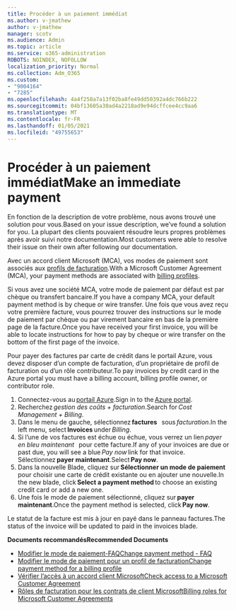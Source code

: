 ```yaml
---
title: Procéder à un paiement immédiat
ms.author: v-jmathew
author: v-jmathew
manager: scotv
ms.audience: Admin
ms.topic: article
ms.service: o365-administration
ROBOTS: NOINDEX, NOFOLLOW
localization_priority: Normal
ms.collection: Adm_O365
ms.custom:
- "9004164"
- "7285"
ms.openlocfilehash: 4a4f258a7a13f02ba8fe49dd50392a4dc766b222
ms.sourcegitcommit: 04bf13605a30ad4a2218ad9e94dcffcee4cc9aa6
ms.translationtype: MT
ms.contentlocale: fr-FR
ms.lasthandoff: 01/05/2021
ms.locfileid: "49755653"
---
```

# <a name="make-an-immediate-payment"></a><span data-ttu-id="2f696-102">Procéder à un paiement immédiat</span><span class="sxs-lookup"><span data-stu-id="2f696-102">Make an immediate payment</span></span>

<span data-ttu-id="2f696-103">En fonction de la description de votre problème, nous avons trouvé une solution pour vous.</span><span class="sxs-lookup"><span data-stu-id="2f696-103">Based on your issue description, we’ve found a solution for you.</span></span> <span data-ttu-id="2f696-104">La plupart des clients pouvaient résoudre leurs propres problèmes après avoir suivi notre documentation.</span><span class="sxs-lookup"><span data-stu-id="2f696-104">Most customers were able to resolve their issue on their own after following our documentation.</span></span>

<span data-ttu-id="2f696-105">Avec un accord client Microsoft (MCA), vos modes de paiement sont associés aux [profils de facturation](https://docs.microsoft.com/azure/billing/billing-how-to-change-credit-card?WT.mc_id=Portal-Microsoft_Azure_Support#change-payment-method-for-a-billing-profile).</span><span class="sxs-lookup"><span data-stu-id="2f696-105">With a Microsoft Customer Agreement (MCA), your payment methods are associated with [billing profiles](https://docs.microsoft.com/azure/billing/billing-how-to-change-credit-card?WT.mc_id=Portal-Microsoft_Azure_Support#change-payment-method-for-a-billing-profile).</span></span>

<span data-ttu-id="2f696-106">Si vous avez une société MCA, votre mode de paiement par défaut est par chèque ou transfert bancaire.</span><span class="sxs-lookup"><span data-stu-id="2f696-106">If you have a company MCA, your default payment method is by cheque or wire transfer.</span></span> <span data-ttu-id="2f696-107">Une fois que vous avez reçu votre première facture, vous pourrez trouver des instructions sur le mode de paiement par chèque ou par virement bancaire en bas de la première page de la facture.</span><span class="sxs-lookup"><span data-stu-id="2f696-107">Once you have received your first invoice, you will be able to locate instructions for how to pay by cheque or wire transfer on the bottom of the first page of the invoice.</span></span>

<span data-ttu-id="2f696-108">Pour payer des factures par carte de crédit dans le portail Azure, vous devez disposer d’un compte de facturation, d’un propriétaire de profil de facturation ou d’un rôle contributeur.</span><span class="sxs-lookup"><span data-stu-id="2f696-108">To pay invoices by credit card in the Azure portal you must have a billing account, billing profile owner, or contributor role.</span></span>

1. <span data-ttu-id="2f696-109">Connectez-vous au [portail Azure](https://portal.azure.com/).</span><span class="sxs-lookup"><span data-stu-id="2f696-109">Sign in to the [Azure portal](https://portal.azure.com/).</span></span>
2. <span data-ttu-id="2f696-110">Recherchez *gestion des coûts + facturation*.</span><span class="sxs-lookup"><span data-stu-id="2f696-110">Search for *Cost Management + Billing*.</span></span>
3. <span data-ttu-id="2f696-111">Dans le menu de gauche, sélectionnez **factures**   sous *facturation*.</span><span class="sxs-lookup"><span data-stu-id="2f696-111">In the left menu, select **Invoices** under *Billing*.</span></span>
4. <span data-ttu-id="2f696-112">Si l’une de vos factures est échue ou échue, vous verrez un lien *payer en bleu maintenant*   pour cette facture.</span><span class="sxs-lookup"><span data-stu-id="2f696-112">If any of your invoices are due or past due, you will see a blue *Pay now* link for that invoice.</span></span> <span data-ttu-id="2f696-113">Sélectionnez **payer maintenant**.</span><span class="sxs-lookup"><span data-stu-id="2f696-113">Select **Pay now**.</span></span>
5. <span data-ttu-id="2f696-114">Dans la nouvelle Blade, cliquez sur **Sélectionner un mode de paiement**   pour choisir une carte de crédit existante ou en ajouter une nouvelle.</span><span class="sxs-lookup"><span data-stu-id="2f696-114">In the new blade, click **Select a payment method** to choose an existing credit card or add a new one.</span></span>
6. <span data-ttu-id="2f696-115">Une fois le mode de paiement sélectionné, cliquez sur **payer maintenant**.</span><span class="sxs-lookup"><span data-stu-id="2f696-115">Once the payment method is selected, click **Pay now**.</span></span>

<span data-ttu-id="2f696-116">Le statut de la facture est mis à jour en payé dans le panneau factures.</span><span class="sxs-lookup"><span data-stu-id="2f696-116">The status of the invoice will be updated to paid in the invoices blade.</span></span>

<span data-ttu-id="2f696-117">**Documents recommandés**</span><span class="sxs-lookup"><span data-stu-id="2f696-117">**Recommended Documents**</span></span>

- [<span data-ttu-id="2f696-118">Modifier le mode de paiement-FAQ</span><span class="sxs-lookup"><span data-stu-id="2f696-118">Change payment method - FAQ</span></span>](https://docs.microsoft.com/azure/billing/billing-how-to-change-credit-card?WT.mc_id=Portal-Microsoft_Azure_Support#frequently-asked-questions)
- [<span data-ttu-id="2f696-119">Modifier le mode de paiement pour un profil de facturation</span><span class="sxs-lookup"><span data-stu-id="2f696-119">Change payment method for a billing profile</span></span>](https://docs.microsoft.com/azure/cost-management-billing/manage/change-credit-card?WT.mc_id=Portal-Microsoft_Azure_Support#manage-credit-cards-for-a-microsoft-customer-agreement)
- [<span data-ttu-id="2f696-120">Vérifier l’accès à un accord client Microsoft</span><span class="sxs-lookup"><span data-stu-id="2f696-120">Check access to a Microsoft Customer Agreement</span></span>](https://docs.microsoft.com/azure/cost-management-billing/manage/change-credit-card?WT.mc_id=Portal-Microsoft_Azure_Support%22%20%5Cl%20%22manage-credit-cards-for-a-microsoft-customer-agreement%22%20%5Ct%20%22_blank#check-the-type-of-your-account)
- [<span data-ttu-id="2f696-121">Rôles de facturation pour les contrats de client Microsoft</span><span class="sxs-lookup"><span data-stu-id="2f696-121">Billing roles for Microsoft Customer Agreements</span></span>](https://docs.microsoft.com/azure/cost-management-billing/manage/understand-mca-roles)
